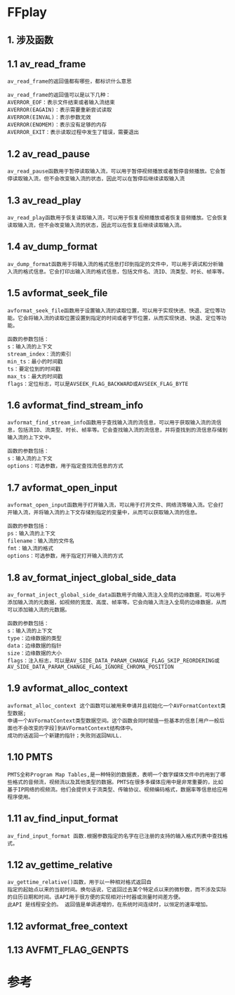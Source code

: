 # FFplay

## 1. 涉及函数

## 1.1 av_read_frame
```
av_read_frame的返回值都有哪些，都标识什么意思

av_read_frame的返回值可以是以下几种：
AVERROR_EOF：表示文件结束或者输入流结束
AVERROR(EAGAIN)：表示需要重新尝试读取
AVERROR(EINVAL)：表示参数无效
AVERROR(ENOMEM)：表示没有足够的内存
AVERROR_EXIT：表示读取过程中发生了错误，需要退出
```


## 1.2 av_read_pause
```
av_read_pause函数用于暂停读取输入流，可以用于暂停视频播放或者暂停音频播放。它会暂停读取输入流，但不会改变输入流的状态，因此可以在暂停后继续读取输入流
```

## 1.3 av_read_play
```
av_read_play函数用于恢复读取输入流，可以用于恢复视频播放或者恢复音频播放。它会恢复读取输入流，但不会改变输入流的状态，因此可以在恢复后继续读取输入流。
```

## 1.4 av_dump_format
```
av_dump_format函数用于将输入流的格式信息打印到指定的文件中，可以用于调试和分析输入流的格式信息。它会打印出输入流的格式信息，包括文件名、流ID、流类型、时长、帧率等。
```

## 1.5 avformat_seek_file
```
avformat_seek_file函数用于设置输入流的读取位置，可以用于实现快进、快退、定位等功能。它会将输入流的读取位置设置到指定的时间或者字节位置，从而实现快进、快退、定位等功能。

函数的参数包括：
s：输入流的上下文
stream_index：流的索引
min_ts：最小的时间戳
ts：要定位到的时间戳
max_ts：最大的时间戳
flags：定位标志，可以是AVSEEK_FLAG_BACKWARD或AVSEEK_FLAG_BYTE
```

## 1.6 avformat_find_stream_info
```
avformat_find_stream_info函数用于查找输入流的流信息，可以用于获取输入流的流信息，包括流ID、流类型、时长、帧率等。它会查找输入流的流信息，并将查找到的流信息存储到输入流的上下文中。

函数的参数包括：
s：输入流的上下文
options：可选参数，用于指定查找流信息的方式
```

## 1.7 avformat_open_input
```
avformat_open_input函数用于打开输入流，可以用于打开文件、网络流等输入流。它会打开输入流，并将输入流的上下文存储到指定的变量中，从而可以获取输入流的信息。

函数的参数包括：
ps：输入流的上下文
filename：输入流的文件名
fmt：输入流的格式
options：可选参数，用于指定打开输入流的方式
```

## 1.8 av_format_inject_global_side_data 
```
av_format_inject_global_side_data函数用于向输入流注入全局的边缘数据，可以用于添加输入流的元数据，如视频的宽度、高度、帧率等。它会向输入流注入全局的边缘数据，从而可以添加输入流的元数据。

函数的参数包括：
s：输入流的上下文
type：边缘数据的类型
data：边缘数据的指针
size：边缘数据的大小
flags：注入标志，可以是AV_SIDE_DATA_PARAM_CHANGE_FLAG_SKIP_REORDERING或AV_SIDE_DATA_PARAM_CHANGE_FLAG_IGNORE_CHROMA_POSITION
```

## 1.9 avformat_alloc_context

```
avformat_alloc_context 这个函数可以被用来申请并且初始化一个AVFormatContext类型数据;
申请一个AVFormatContext类型数据空间。这个函数会同时赋值一些基本的信息[用户一般后面也不会改变的字段]到AVFormatContext结构体中。
成功的话返回一个新建的指针；失败则返回NULL.
```

## 1.10 PMTS
```
PMTS全称Program Map Tables,是一种特别的数据表，表明一个数字媒体文件中的用到了哪些格式的音频流，视频流以及其他类型的数据。PMTS在很多多媒体应用中是非常重要的，比如基于IP网络的视频流。他们会提供关于流类型、传输协议、视频编码格式，数据率等信息给应用程序使用。
```

## 1.11 av_find_input_format
```
av_find_input_format 函数.根据参数指定的名字在已注册的支持的输入格式列表中查找格式。
```

## 1.12 av_gettime_relative
```
av_gettime_relative()函数，用于以一种相对格式返回自
指定的起始点以来的当前时间。换句话说，它返回过去某个特定点以来的微秒数，而不涉及实际的日历日期和时间。该API用于很方便的实现相对计时器或测量时间差方便。
此API 是线程安全的。 返回值是单调递增的，在系统时间连续时，以恒定的速率增加。
```

## 1.12 avformat_free_context


## 1.13 AVFMT_FLAG_GENPTS


# 参考


